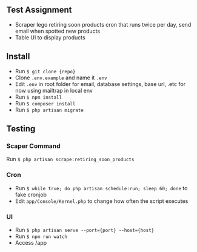 ## Test Assignment

- Scraper lego retiring soon products cron that runs twice per day, send email when spotted new products
- Table UI to display products

## Install

- Run ```$ git clone {repo}```
- Clone ```.env.example``` and name it ```.env```
- Edit ```.env``` in root folder for email, database settings, base url, .etc for now using mailtrap in local env
- Run ```$ npm install```
- Run ```$ composer install```
- Run ```$ php artisan migrate```


## Testing

### Scaper Command

Run ```$ php artisan scrape:retiring_soon_products```

### Cron

- Run ```$ while true; do php artisan schedule:run; sleep 60; done``` to fake cronjob
- Edit ```app/Console/Kernel.php``` to change how often the script executes

### UI

- Run ```$ php artisan serve --port={port} --host={host}```
- Run ```$ npm run watch```
- Access /app

